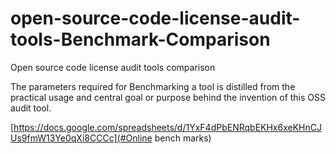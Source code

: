 # open-source-code-license-audit-tools-Benchmark-Comparison
Open source code license audit tools comparison

The parameters required for Benchmarking a tool is distilled from the practical usage and central goal or purpose behind the invention of this OSS audit tool.


[https://docs.google.com/spreadsheets/d/1YxF4dPbENRqbEKHx6xeKHnCJUs9fmW13Ye0qXi8CCCc](#Online  bench marks)
